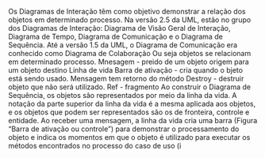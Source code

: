Os  Diagramas  de  Interação  têm  como  objetivo  demonstrar  a  relação  dos objetos  em  determinado  processo.  Na  versão  2.5  da  UML,  estão  no  grupo  dos Diagramas de Interação: Diagrama de Visão Geral de Interação, Diagrama de Tempo, Diagrama de Comunicação e o Diagrama de Sequência. Até a versão 1.5 da UML, o Diagrama de Comunicação era conhecido como Diagrama de Colaboração
Ou seja objetos se relacionam em determinado processo.
Mnesagem - preido de um objeto origem para um objeto destino 
Linha de vida
Barra de ativação - cria quando o bjeto está sendo usado.
Mensagem tem retorno do método
Destroy - destruir objeto que não será utilizado. 
Ref - fragmento
Ao construir o Diagrama de Sequência, os objetos são representados por meio da linha da vida. A notação da parte superior da linha da vida é a mesma aplicada aos objetos,  e  os  objetos  que  podem  ser  representados  são  os  de  fronteira,  controle  e entidade.
Ao receber uma mensagem, a linha da vida cria uma barra (Figura “Barra de ativação  ou  controle”)  para  demonstrar  o  processamento  do  objeto  e  indica  os momentos  em  que  o  objeto  é  utilizado  para  executar  os  métodos  encontrados  no processo  do  caso  de  uso  (i
